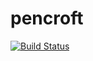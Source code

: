 # pencroft

[![Build Status](https://travis-ci.org/lukeyeager/pencroft.svg?branch=master)](https://travis-ci.org/lukeyeager/pencroft)
